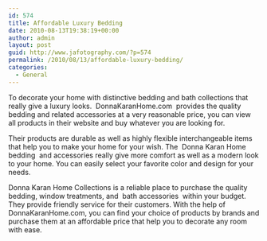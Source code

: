 ```yaml
---
id: 574
title: Affordable Luxury Bedding
date: 2010-08-13T19:38:19+00:00
author: admin
layout: post
guid: http://www.jafotography.com/?p=574
permalink: /2010/08/13/affordable-luxury-bedding/
categories:
  - General
---
```

To decorate your home with distinctive bedding and bath collections that really give a luxury looks. &nbsp;DonnaKaranHome.com&nbsp; provides the quality bedding and related accessories at a very reasonable price, you can view all products in their website and buy whatever you are looking for.

Their products are durable as well as highly flexible interchangeable items that help you to make your home for your wish. The &nbsp;Donna Karan Home bedding&nbsp; and accessories really give more comfort as well as a modern look to your home. You can easily select your favorite color and design for your needs.

Donna Karan Home Collections is a reliable place to purchase the quality bedding, window treatments, and &nbsp;bath accessories&nbsp; within your budget. They provide friendly service for their customers. With the help of DonnaKaranHome.com, you can find your choice of products by brands and purchase them at an affordable price that help you to decorate any room with ease.